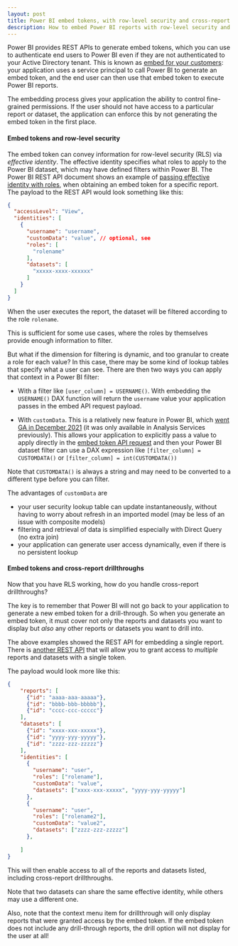 ```yaml
---
layout: post
title: Power BI embed tokens, with row-level security and cross-report drillthroughs 
description: How to embed Power BI reports with row-level security and cross-report drillthroughs
---
```


Power BI provides REST APIs to generate embed tokens, which you can use to authenticate end users to Power
BI even if they are not authenticated to your Active Directory tenant.  This is known as [embed for your
customers](https://learn.microsoft.com/en-us/power-bi/developer/embedded/embed-sample-for-customers?tabs=net-core): your application uses a service principal to call Power BI to generate an embed token, and
the end user can then use that embed token to execute Power BI reports.

The embedding process gives your application the ability to control fine-grained permissions.  If the user
should not have access to a particular report or dataset, the application can enforce this by not 
generating the embed token in the first place.

#### Embed tokens and row-level security
The embed token can convey information for row-level security (RLS)
via _effective identity_.  The effective 
identity specifies what roles to apply to the Power BI dataset, which may have defined filters within Power
BI.  The Power BI REST API document shows an example of [passing effective identity with roles](https://learn.microsoft.com/en-us/rest/api/power-bi/embed-token/reports-generate-token-in-group#generate-a-report-embed-token-using-an-effective-identity-example), when obtaining an embed token for a specific report.  The payload to the REST API would look something like
this:

```json
{
  "accessLevel": "View",
  "identities": [
    {
      "username": "username",
      "customData": "value", // optional, see
      "roles": [
        "rolename"
      ],
      "datasets": [
        "xxxxx-xxxx-xxxxxx"
      ]
    }
  ]
}
```

When the user executes the report, the dataset will be filtered according to the role `rolename`.

This is sufficient for some use cases, where the roles by themselves provide enough information to filter.

But what if the dimension for filtering is dynamic, and too granular to create a role for each value?  In 
this case, there may be some kind of lookup tables that specify what a user can see.  There are then two
ways you can apply that context in a Power BI filter:

* With a filter like `[user_column] = USERNAME()`.  With embedding the `USERNAME()` DAX function will 
return the `username` value your application passes in the embed API request payload.

* With `customData`.  This is a relatively new feature in Power BI, which [went GA in December 2021](https://powerbi.microsoft.com/en-sg/blog/the-customdata-feature-is-now-generally-available-in-power-bi/) (it was only available in Analysis Services previously).  This allows your application to explicitly pass a value to apply directly in the [embed token API request](https://learn.microsoft.com/en-us/rest/api/power-bi/embed-token/reports-generate-token-in-group#generate-a-report-embed-token-using-an-effective-identity-with-custom-data-for-azure-analysis-services-example) and then your Power BI dataset filter can use a DAX expression like 
  `[filter_column] = CUSTOMDATA()` or `[filter_column] = int(CUSTOMDATA())` 

Note that `CUSTOMDATA()` is always a string and may need to be converted to a different type before you can
filter.

The advantages of `customData` are
* your user security lookup table can update instantaneously, without having to worry about refresh in an imported model (may be less of an issue with composite models)
* filtering and retrieval of data is simplified especially with Direct Query (no extra join)
* your application can generate user access dynamically, even if there is no persistent lookup

#### Embed tokens and cross-report drillthroughs

Now that you have RLS working, how do you handle cross-report drillthroughs?

The key is to remember that Power BI will not go back to your application to generate a new embed token
for a drill-through.  So when you generate an embed token, it must cover not only the reports and 
datasets you want to display but _also_ any other reports or datasets you want to drill into.

The above examples showed the REST API for embedding a single report. There is [another REST API](https://learn.microsoft.com/en-us/rest/api/power-bi/embed-token/generate-token) 
that will allow you to grant access to _multiple_ reports and datasets with a single token.

The payload would look more like this:

```json
{
    "reports": [
      {"id": "aaaa-aaa-aaaaa"},
      {"id": "bbbb-bbb-bbbbb"},
      {"id": "cccc-ccc-ccccc"}
    ],
    "datasets": [
      {"id": "xxxx-xxx-xxxxx"},
      {"id": "yyyy-yyy-yyyyy"},
      {"id": "zzzz-zzz-zzzzz"}
    ],
    "identities": [
      {
        "username": "user",
        "roles": ["rolename"],
        "customData": "value",
        "datasets": ["xxxx-xxx-xxxxx", "yyyy-yyy-yyyyy"]
      },
      {
        "username": "user",
        "roles": ["rolename2"],
        "customData": "value2",
        "datasets": ["zzzz-zzz-zzzzz"]
      },
      
    ]
}
```
This will then enable access to all of the reports and datasets listed, including 
cross-report drillthroughs.

Note that two datasets can share the same effective identity, while others may use a different one.

Also, note that the context menu item for drillthrough will only display reports that were granted
access by the embed token.  If the embed token does not include any drill-through reports, the 
drill option will not display for the user at all!
